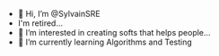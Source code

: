 - 👋 Hi, I’m @SylvainSRE
- I'm retired...
- 👀 I’m interested in creating softs that helps people...
- 🌱 I’m currently learning Algorithms and Testing

<!---
SylvainSRE/SylvainSRE is a ✨ special ✨ repository because its `README.md` (this file) appears on your GitHub profile.
You can click the Preview link to take a look at your changes.
--->
